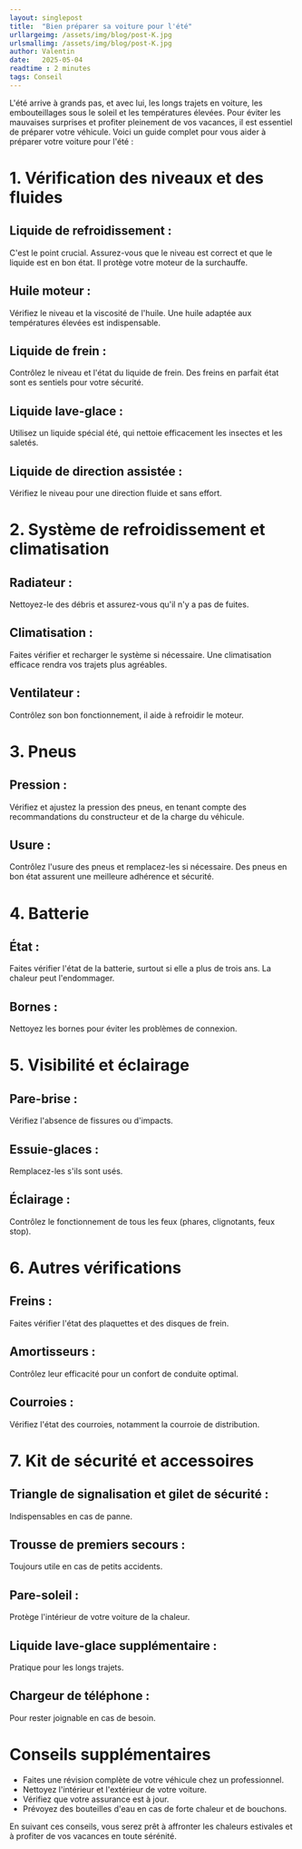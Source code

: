 ```yaml
---
layout: singlepost
title:  "Bien préparer sa voiture pour l'été"
urllargeimg: /assets/img/blog/post-K.jpg
urlsmallimg: /assets/img/blog/post-K.jpg
author: Valentin
date:   2025-05-04
readtime : 2 minutes
tags: Conseil  
---
```


L'été arrive à grands pas, et avec lui, les longs trajets en voiture, les embouteillages sous le soleil et les températures élevées. Pour éviter les mauvaises surprises et profiter pleinement de vos vacances, il est essentiel de préparer votre véhicule. Voici un guide complet pour vous aider à préparer votre voiture pour l'été :

# 1. Vérification des niveaux et des fluides

## Liquide de refroidissement :
C'est le point crucial. Assurez-vous que le niveau est correct et que le liquide est en bon état. Il protège votre moteur de la surchauffe.
## Huile moteur :
Vérifiez le niveau et la viscosité de l'huile. Une huile adaptée aux températures élevées est indispensable.
## Liquide de frein :
Contrôlez le niveau et l'état du liquide de frein. Des freins en parfait état sont es
sentiels pour votre sécurité.
## Liquide lave-glace :
Utilisez un liquide spécial été, qui nettoie efficacement les insectes et les saletés.
## Liquide de direction assistée :
Vérifiez le niveau pour une direction fluide et sans effort.

# 2. Système de refroidissement et climatisation
## Radiateur : 
Nettoyez-le des débris et assurez-vous qu'il n'y a pas de fuites.
## Climatisation : 
Faites vérifier et recharger le système si nécessaire. Une climatisation efficace rendra vos trajets plus agréables.
## Ventilateur :
Contrôlez son bon fonctionnement, il aide à refroidir le moteur.
# 3. Pneus
## Pression : 
Vérifiez et ajustez la pression des pneus, en tenant compte des recommandations du constructeur et de la charge du véhicule.
## Usure :
Contrôlez l'usure des pneus et remplacez-les si nécessaire. Des pneus en bon état assurent une meilleure adhérence et sécurité.

# 4. Batterie
## État : 
Faites vérifier l'état de la batterie, surtout si elle a plus de trois ans. La chaleur peut l'endommager.
## Bornes : 
Nettoyez les bornes pour éviter les problèmes de connexion.

# 5. Visibilité et éclairage
## Pare-brise : 
Vérifiez l'absence de fissures ou d'impacts.
## Essuie-glaces : 
Remplacez-les s'ils sont usés.
## Éclairage :
Contrôlez le fonctionnement de tous les feux (phares, clignotants, feux stop).

# 6. Autres vérifications
## Freins : 
Faites vérifier l'état des plaquettes et des disques de frein.
## Amortisseurs : 
Contrôlez leur efficacité pour un confort de conduite optimal.
## Courroies :
Vérifiez l'état des courroies, notamment la courroie de distribution.

# 7. Kit de sécurité et accessoires
## Triangle de signalisation et gilet de sécurité :
Indispensables en cas de panne.
## Trousse de premiers secours :
Toujours utile en cas de petits accidents.
## Pare-soleil : 
Protège l'intérieur de votre voiture de la chaleur.
## Liquide lave-glace supplémentaire :
Pratique pour les longs trajets.
## Chargeur de téléphone : 
Pour rester joignable en cas de besoin.

# Conseils supplémentaires

* Faites une révision complète de votre véhicule chez un professionnel.
* Nettoyez l'intérieur et l'extérieur de votre voiture.
* Vérifiez que votre assurance est à jour.
* Prévoyez des bouteilles d'eau en cas de forte chaleur et de bouchons.

En suivant ces conseils, vous serez prêt à affronter les chaleurs estivales et à profiter de vos vacances en toute sérénité.